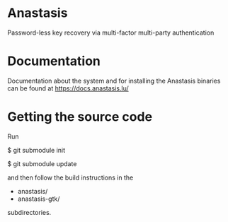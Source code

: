 # Anastasis
Password-less key recovery via multi-factor multi-party authentication

# Documentation

Documentation about the system and for installing the Anastasis binaries 
can be found at
https://docs.anastasis.lu/


# Getting the source code

Run

  $ git submodule init

  $ git submodule update

and then follow the build instructions in the

* anastasis/
* anastasis-gtk/

subdirectories.


